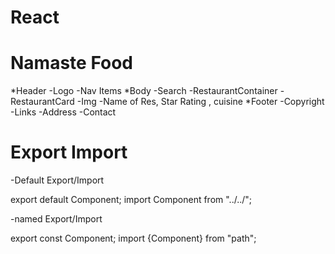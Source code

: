 # React

# Namaste Food

*Header
  -Logo
  -Nav Items
*Body
  -Search
  -RestaurantContainer
    -RestaurantCard
       -Img
       -Name of Res, Star Rating , cuisine 
*Footer
  -Copyright
  -Links
  -Address
  -Contact


  # Export Import

  -Default Export/Import
  
  export default Component;
  import Component from "../../";

  -named Export/Import

  export const Component;
  import {Component} from "path";
